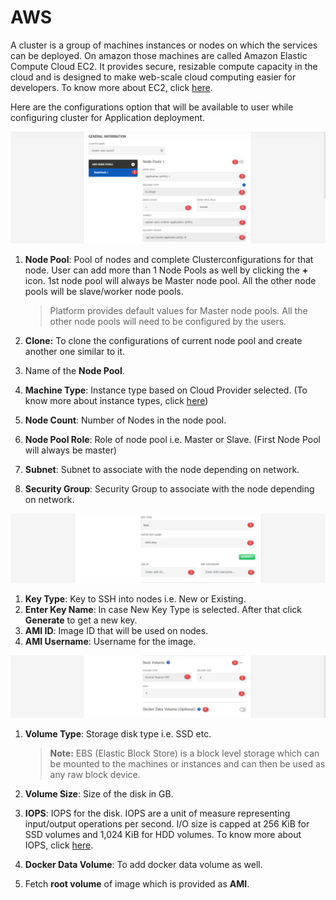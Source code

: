 # AWS

A cluster is a group of machines instances or nodes on which the services can be deployed. On amazon those machines are called Amazon Elastic Compute Cloud EC2. It provides secure, resizable compute capacity in the cloud and is designed to make web-scale cloud computing easier for developers. To know more about EC2, click [here](https://aws.amazon.com/ec2/).

Here are the configurations option that will be available to user while configuring cluster for Application deployment. 

![1](imgs/1.jpg)

1. **Node Pool**: Pool of nodes and complete Clusterconfigurations for that node. User can add more than 1 Node Pools as well by clicking the **+** icon. 1st node pool will always be Master node pool. All the other node pools will be slave/worker node pools. 

   > Platform provides default values for Master node pools. All the other node pools will need to be configured by the users. 
2. **Clone:** To clone the configurations of current node pool and create another one similar to it. 
3. Name of the **Node Pool**.
4. **Machine Type**: Instance type based on Cloud Provider selected. (To know more about instance types, click [here](https://aws.amazon.com/ec2/instance-types/))
5. **Node Count**: Number of Nodes in the node pool.
6. **Node Pool Role**: Role of node pool i.e. Master or Slave. (First Node Pool will always be master)
7. **Subnet**: Subnet to associate with the node depending on network.
8. **Security Group**: Security Group to associate with the node depending on network.

![1](imgs/2.jpg)

1. **Key Type**: Key to SSH into nodes i.e. New or Existing.
2. **Enter Key Name**: In case New Key Type is selected.
   After that click **Generate** to get a new key. 
3. **AMI ID**: Image ID that will be used on nodes.
4. **AMI Username**: Username for the image.

![3](imgs/3.jpg)

1. **Volume Type**: Storage disk type i.e. SSD etc. 

   > **Note:** EBS (Elastic Block Store) is a block level storage which can be mounted to the machines or instances and can then be used as any raw block device.

2. **Volume Size**: Size of the disk in GB.

3. **IOPS**: IOPS for the disk.
   IOPS are a unit of measure representing input/output operations per second. I/O size is capped at 256 KiB for SSD volumes and 1,024 KiB for HDD volumes. To know more about IOPS, click [here](https://docs.aws.amazon.com/AWSEC2/latest/UserGuide/ebs-io-characteristics.html).

4. **Docker Data Volume**: To add docker data volume as well.

5. Fetch **root volume** of image which is provided as **AMI**.
